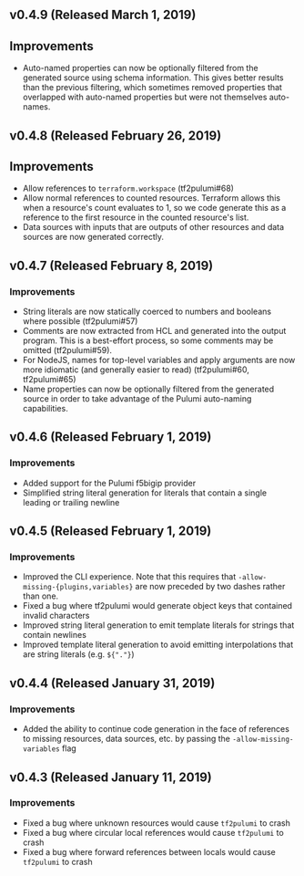 ## v0.4.9 (Released March 1, 2019)


## Improvements

- Auto-named properties can now be optionally filtered from the generated source using schema information. This gives
  better results than the previous filtering, which sometimes removed properties that overlapped with auto-named
  properties but were not themselves auto-names.

## v0.4.8 (Released February 26, 2019)

## Improvements

- Allow references to `terraform.workspace` (tf2pulumi#68)
- Allow normal references to counted resources. Terraform allows this when a resource's count evaluates to 1, so
  we code generate this as a reference to the first resource in the counted resource's list.
- Data sources with inputs that are outputs of other resources and data sources are now generated correctly.

## v0.4.7 (Released February 8, 2019)

### Improvements

- String literals are now statically coerced to numbers and booleans where possible (tf2pulumi#57)
- Comments are now extracted from HCL and generated into the output program. This is a best-effort process, so some
  comments may be omitted (tf2pulumi#59).
- For NodeJS, names for top-level variables and apply arguments are now more idiomatic (and generally easier to
  read) (tf2pulumi#60, tf2pulumi#65)
- Name properties can now be optionally filtered from the generated source in order to take advantage of the Pulumi
  auto-naming capabilities.

## v0.4.6 (Released February 1, 2019)

### Improvements

- Added support for the Pulumi f5bigip provider
- Simplified string literal generation for literals that contain a single leading or trailing newline

## v0.4.5 (Released February 1, 2019)

### Improvements

- Improved the CLI experience. Note that this requires that `-allow-missing-{plugins,variables}` are now preceded by
  two dashes rather than one.
- Fixed a bug where tf2pulumi would generate object keys that contained invalid characters
- Improved string literal generation to emit template literals for strings that contain newlines
- Improved template literal generation to avoid emitting interpolations that are string literals (e.g. `${"."}`)

## v0.4.4 (Released January 31, 2019)

### Improvements

- Added the ability to continue code generation in the face of references to missing resources, data sources, etc. by
  passing the `-allow-missing-variables` flag

## v0.4.3 (Released January 11, 2019)

### Improvements

- Fixed a bug where unknown resources would cause `tf2pulumi` to crash
- Fixed a bug where circular local references would cause `tf2pulumi` to crash
- Fixed a bug where forward references between locals would cause `tf2pulumi` to crash
